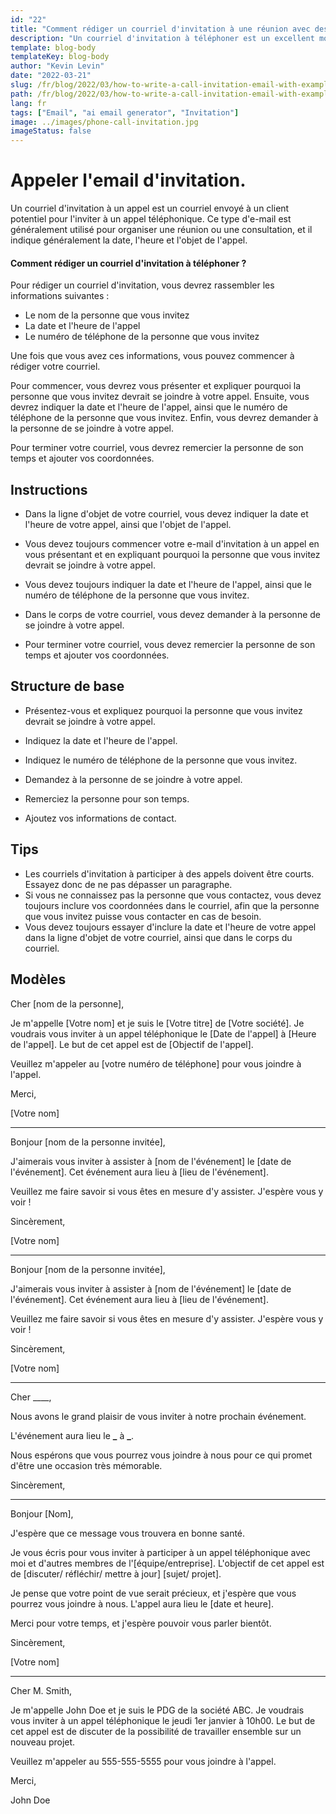 ```yaml
---
id: "22"
title: "Comment rédiger un courriel d'invitation à une réunion avec des exemples"
description: "Un courriel d'invitation à téléphoner est un excellent moyen d'organiser une réunion ou une consultation avec un client potentiel."
template: blog-body
templateKey: blog-body
author: "Kevin Levin"
date: "2022-03-21"
slug: /fr/blog/2022/03/how-to-write-a-call-invitation-email-with-examples
path: /fr/blog/2022/03/how-to-write-a-call-invitation-email-with-examples
lang: fr
tags: ["Email", "ai email generator", "Invitation"]
image: ../images/phone-call-invitation.jpg
imageStatus: false
---
```


# Appeler l'email d'invitation.

Un courriel d'invitation à un appel est un courriel envoyé à un client potentiel pour l'inviter à un appel téléphonique. Ce type d'e-mail est généralement utilisé pour organiser une réunion ou une consultation, et il indique généralement la date, l'heure et l'objet de l'appel.

#### Comment rédiger un courriel d'invitation à téléphoner ?

Pour rédiger un courriel d'invitation, vous devrez rassembler les informations suivantes :

- Le nom de la personne que vous invitez
- La date et l'heure de l'appel
- Le numéro de téléphone de la personne que vous invitez

Une fois que vous avez ces informations, vous pouvez commencer à rédiger votre courriel.

Pour commencer, vous devrez vous présenter et expliquer pourquoi la personne que vous invitez devrait se joindre à votre appel. Ensuite, vous devrez indiquer la date et l'heure de l'appel, ainsi que le numéro de téléphone de la personne que vous invitez. Enfin, vous devrez demander à la personne de se joindre à votre appel.

Pour terminer votre courriel, vous devrez remercier la personne de son temps et ajouter vos coordonnées.

## Instructions

- Dans la ligne d'objet de votre courriel, vous devez indiquer la date et l'heure de votre appel, ainsi que l'objet de l'appel.

- Vous devez toujours commencer votre e-mail d'invitation à un appel en vous présentant et en expliquant pourquoi la personne que vous invitez devrait se joindre à votre appel.

- Vous devez toujours indiquer la date et l'heure de l'appel, ainsi que le numéro de téléphone de la personne que vous invitez.

- Dans le corps de votre courriel, vous devez demander à la personne de se joindre à votre appel.

- Pour terminer votre courriel, vous devez remercier la personne de son temps et ajouter vos coordonnées.

## Structure de base

- Présentez-vous et expliquez pourquoi la personne que vous invitez devrait se joindre à votre appel.

- Indiquez la date et l'heure de l'appel.

- Indiquez le numéro de téléphone de la personne que vous invitez.

- Demandez à la personne de se joindre à votre appel.

- Remerciez la personne pour son temps.

- Ajoutez vos informations de contact.

## Tips

- Les courriels d'invitation à participer à des appels doivent être courts. Essayez donc de ne pas dépasser un paragraphe.
- Si vous ne connaissez pas la personne que vous contactez, vous devez toujours inclure vos coordonnées dans le courriel, afin que la personne que vous invitez puisse vous contacter en cas de besoin.
- Vous devez toujours essayer d'inclure la date et l'heure de votre appel dans la ligne d'objet de votre courriel, ainsi que dans le corps du courriel.

## Modèles

Cher [nom de la personne],

Je m'appelle [Votre nom] et je suis le [Votre titre] de [Votre société]. Je voudrais vous inviter à un appel téléphonique le [Date de l'appel] à [Heure de l'appel]. Le but de cet appel est de [Objectif de l'appel].

Veuillez m'appeler au [votre numéro de téléphone] pour vous joindre à l'appel.

Merci,

[Votre nom]

---

Bonjour [nom de la personne invitée],

J'aimerais vous inviter à assister à [nom de l'événement] le [date de l'événement]. Cet événement aura lieu à [lieu de l'événement].

Veuillez me faire savoir si vous êtes en mesure d'y assister. J'espère vous y voir !

Sincèrement,

[Votre nom]

---

Bonjour [nom de la personne invitée],

J'aimerais vous inviter à assister à [nom de l'événement] le [date de l'événement]. Cet événement aura lieu à [lieu de l'événement].

Veuillez me faire savoir si vous êtes en mesure d'y assister. J'espère vous y voir !

Sincèrement,

[Votre nom]

---

Cher \_\_\_\_,

Nous avons le grand plaisir de vous inviter à notre prochain événement.

L'événement aura lieu le **\_** à **\_**.

Nous espérons que vous pourrez vous joindre à nous pour ce qui promet d'être une occasion très mémorable.

Sincèrement,

---

Bonjour [Nom],

J'espère que ce message vous trouvera en bonne santé.

Je vous écris pour vous inviter à participer à un appel téléphonique avec moi et d'autres membres de l'[équipe/entreprise]. L'objectif de cet appel est de [discuter/ réfléchir/ mettre à jour] [sujet/ projet].

Je pense que votre point de vue serait précieux, et j'espère que vous pourrez vous joindre à nous. L'appel aura lieu le [date et heure].

Merci pour votre temps, et j'espère pouvoir vous parler bientôt.

Sincèrement,

[Votre nom]

---

Cher M. Smith,

Je m'appelle John Doe et je suis le PDG de la société ABC. Je voudrais vous inviter à un appel téléphonique le jeudi 1er janvier à 10h00. Le but de cet appel est de discuter de la possibilité de travailler ensemble sur un nouveau projet.

Veuillez m'appeler au 555-555-5555 pour vous joindre à l'appel.

Merci,

John Doe
